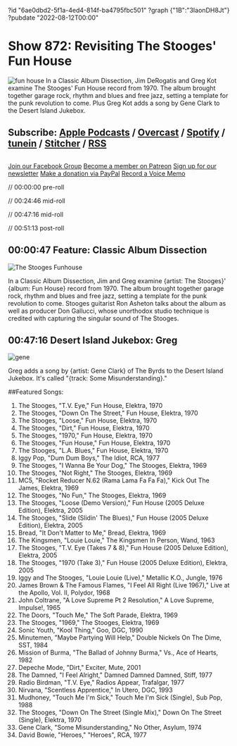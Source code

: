 ?id "6ae0dbd2-5f1a-4ed4-814f-ba4795fbc501"
?graph {"1B":"3IaonDH8Jt"}
?pubdate "2022-08-12T00:00"
# Show 872: Revisiting The Stooges' Fun House
![fun house](https://static.soundopinions.org/images/2022/stoogesfunhouse.jpeg)
In a Classic Album Dissection, Jim DeRogatis and Greg Kot examine The Stooges' Fun House record from 1970. The album brought together garage rock, rhythm and blues and free jazz, setting a template for the punk revolution to come. Plus Greg Kot adds a song by Gene Clark to the Desert Island Jukebox. 

## Subscribe: [Apple Podcasts](https://itunes.apple.com/us/podcast/sound-opinions/id94793843) / [Overcast](https://overcast.fm/itunes94793843/sound-opinions) / [Spotify](https://open.spotify.com/show/1kNR8YL7TBrQuRxDdS4wtU) / [tunein](https://tunein.com/podcasts/Music-Podcasts/Sound-Opinions-p60273/) / [Stitcher](http://www.stitcher.com/podcast/sound-opinions) / [RSS](https://feeds.simplecast.com/Nn6fjnB0)

##
[Join our Facebook Group](https://bit.ly/3sivr9T)
[Become a member on Patreon](https://bit.ly/3slWZvc)
[Sign up for our newsletter](https://bit.ly/3eEvRnG)
[Make a donation via PayPal](https://bit.ly/3dmt9lU)
[Record a Voice Memo](https://bit.ly/2RyD5Ah)

// 00:00:00 pre-roll

// 00:24:46 mid-roll

// 00:47:16 mid-roll

// 00:51:13 post-roll


## 00:00:47 Feature: Classic Album Dissection

![The Stooges Funhouse](https://static.soundopinions.org/assets/872/1B12.jpg)

In a Classic Album Dissection, Jim and Greg examine {artist: The Stooges}' {album: Fun House} record from 1970. The album brought together garage rock, rhythm and blues and free jazz, setting a template for the punk revolution to come. Stooges guitarist Ron Asheton talks about the album as well as producer Don Gallucci, whose unorthodox studio technique is credited with capturing the singular sound of The Stooges. 


## 00:47:16 Desert Island Jukebox: Greg
![gene](https://static.soundopinions.org/images/2022/gene.webp)

Greg adds a song by {artist: Gene Clark} of The Byrds to the Desert Island Jukebox. It's called "{track: Some Misunderstanding}."

##Featured Songs:

1. The Stooges, "T.V. Eye," Fun House, Elektra, 1970
1. The Stooges, "Down On The Street," Fun House, Elektra, 1970
1. The Stooges, "Loose," Fun House, Elektra, 1970
1. The Stooges, "Dirt," Fun House, Elektra, 1970
1. The Stooges, "1970," Fun House, Elektra, 1970
1. The Stooges, "Fun House," Fun House, Elektra, 1970
1. The Stooges, "L.A. Blues," Fun House, Elektra, 1970
1. Iggy Pop, "Dum Dum Boys," The Idiot, RCA, 1977
1. The Stooges, "I Wanna Be Your Dog," The Stooges, Elektra, 1969
1. The Stooges, "Not Right," The Stooges, Elektra, 1969
1. MC5, "Rocket Reducer N.62 (Rama Lama Fa Fa Fa)," Kick Out The James, Elektra, 1969
1. The Stooges, "No Fun," The Stooges, Elektra, 1969
1. The Stooges, "Loose (Demo Version)," Fun House (2005 Deluxe Edition), Elektra, 2005
1. The Stooges, "Slide (Slidin' The Blues)," Fun House (2005 Deluxe Edition), Elektra, 2005
1. Bread, "It Don't Matter to Me," Bread, Elektra, 1969
1. The Kingsmen, "Louie Louie," The Kingsmen In Person, Wand, 1963
1. The Stooges, "T.V. Eye (Takes 7 & 8)," Fun House (2005 Deluxe Edition), Elektra, 2005
1. The Stooges, "1970 (Take 3)," Fun House (2005 Deluxe Edition), Elektra, 2005
1. Iggy and The Stooges, "Louie Louie (Live)," Metallic K.O., Jungle, 1976
1. James Brown & The Famous Flames, "I Feel All Right (Live 1967)," Live at the Apollo, Vol. II, Polydor, 1968
1. John Coltrane, "A Love Supreme Pt 2 Resolution," A Love Supreme, Impulse!, 1965
1. The Doors, "Touch Me," The Soft Parade, Elektra, 1969
1. The Stooges, "1969," The Stooges, Elektra, 1969
1. Sonic Youth, "Kool Thing," Goo, DGC, 1990
1. Minutemen, "Maybe Partying Will Help," Double Nickels On The Dime, SST, 1984
1. Mission of Burma, "The Ballad of Johnny Burma," Vs., Ace of Hearts, 1982
1. Depeche Mode, "Dirt," Exciter, Mute, 2001
1. The Damned, "I Feel Alright," Damned Damned Damned, Stiff, 1977
1. Radio Birdman, "T.V. Eye," Radios Appear, Trafalgar, 1977
1. Nirvana, "Scentless Apprentice," In Utero, DGC, 1993
1. Mudhoney, "Touch Me I'm Sick," Touch Me I'm Sick (Single), Sub Pop, 1988
1. The Stooges, "Down On The Street (Single Mix)," Down On The Street (Single), Elektra, 1970
1. Gene Clark, "Some Misunderstanding," No Other, Asylum, 1974
1. David Bowie, "Heroes," "Heroes", RCA, 1977